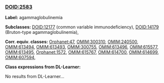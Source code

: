 
### [DOID:2583](http://purl.obolibrary.org/obo/DOID_2583)
**Label:** agammaglobulinemia

**Subclasses:** [DOID:12177](http://purl.obolibrary.org/obo/DOID_12177) (common variable immunodeficiency), [DOID:14179](http://purl.obolibrary.org/obo/DOID_14179) (Bruton-type agammaglobulinemia), 

**Corr. equiv. classes:** [Orphanet:47](http://www.orpha.net/ORDO/Orphanet_47), [OMIM:300310](http://purl.obolibrary.org/obo/OMIM_300310), [OMIM:240500](http://purl.obolibrary.org/obo/OMIM_240500), [OMIM:613494](http://purl.obolibrary.org/obo/OMIM_613494), [OMIM:613493](http://purl.obolibrary.org/obo/OMIM_613493), [OMIM:300755](http://purl.obolibrary.org/obo/OMIM_300755), [OMIM:613496](http://purl.obolibrary.org/obo/OMIM_613496), [OMIM:615577](http://purl.obolibrary.org/obo/OMIM_615577), [OMIM:613495](http://purl.obolibrary.org/obo/OMIM_613495), [Orphanet:1572](http://www.orpha.net/ORDO/Orphanet_1572), [OMIM:615767](http://purl.obolibrary.org/obo/OMIM_615767), [OMIM:614700](http://purl.obolibrary.org/obo/OMIM_614700), [OMIM:614699](http://purl.obolibrary.org/obo/OMIM_614699), [OMIM:607594](http://purl.obolibrary.org/obo/OMIM_607594), 

**Class expressions from DL-Learner:**

No results from DL-Learner...



